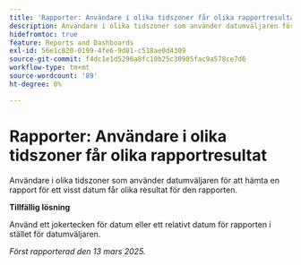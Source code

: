 ```yaml
---
title: 'Rapporter: Användare i olika tidszoner får olika rapportresultat'
description: Användare i olika tidszoner som använder datumväljaren för att hämta en rapport för ett visst datum får olika resultat för den rapporten.
hidefromtoc: true
feature: Reports and Dashboards
exl-id: 56e1c820-0199-4fe6-9d81-c518ae0d4309
source-git-commit: f4dc1e1d5296a8fc10b25c30985fac9a578ce7d6
workflow-type: tm+mt
source-wordcount: '89'
ht-degree: 0%

---
```


# Rapporter: Användare i olika tidszoner får olika rapportresultat

Användare i olika tidszoner som använder datumväljaren för att hämta en rapport för ett visst datum får olika resultat för den rapporten.

**Tillfällig lösning**

Använd ett jokertecken för datum eller ett relativt datum för rapporten i stället för datumväljaren.

_Först rapporterad den 13 mars 2025._

